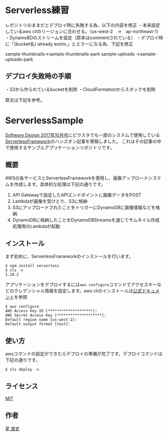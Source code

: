 # Serverless練習


レポジトリのままだとデプロイ時に失敗する為、以下の内容を修正
・本来設定しているaws cliのリージョンに合わせる。（us-west-2　→　ap-northeast-1）
・DynamoBDのストリームを設定（原本はcommentされている）
・デプロイ時に「{bucket名} already exists.」とエラーになる為、下記を修正

sample-thumbnails→sample-thumbnails-park
sample-uploads   →sample-uploads-park

## デプロイ失敗時の手順

・S3から作られているbucketを削除
・CloudFormationからスタックを削除

原文は下記を参考。

# ServerlessSample
[Software Design 2017年10月号](http://gihyo.jp/magazine/SD/archive/2017/201710)にピクスタでも一部のシステムで使用している[ServerlessFramework](https://serverless.com/)のハンズオン記事を寄稿しました。
これはその記事の中で使用するサンプルアプリケーションリポジトリです。

## 概要
AWSの各サービスとServerlessFrameworkを使用し、画像アップロードシステムを作成します。具体的な処理は下記の通りです。
1. API Gatewayで設定したAPIエンドポイントに画像データをPOST
2. Lambdaが画像を受けとり、S3に格納
3. S3にアップロードされたことをトリガーにDynamoDBに画像情報などを格納
4. DynamoDBに格納したことをDynamoDBStreamsを通じてサムネイル作成処理用のLambdaが起動

## インストール
まず初めに、ServerlessFrameworkのインストールを行います。
```
$ npm install serverless
$ sls -v
1.10.2
```

アプリケーションをデプロイするには`aws configure`コマンドでアクセスキーなどのクレデンシャル情報を設定します。aws cliのインストールは[公式ドキュメント](http://docs.aws.amazon.com/ja_jp/streams/latest/dev/kinesis-tutorial-cli-installation.html)を参照

```
$ aws configure
AWS Access Key ID [********************]: 
AWS Secret Access Key [********************]: 
Default region name [us-west-2]: 
Default output format [text]:
```

## 使い方
awsコマンドの設定ができたらデプロイの準備が完了です。デプロイコマンドは下記の通りです。
```
$ sls deploy -v
```

## ライセンス

[MIT](https://github.com/tcnksm/tool/blob/master/LICENCE)

## 作者

[星 直史](http://blog.naoshihoshi.com/)

